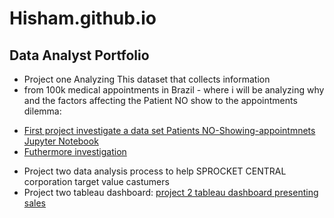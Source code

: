 # Hisham.github.io
## Data Analyst Portfolio
* Project one Analyzing This dataset that collects information
* from 100k medical appointments in Brazil - where i will be analyzing why and the factors affecting the Patient NO show to the appointments dilemma:
- [First project investigate a data set Patients NO-Showing-appointmnets Jupyter Notebook](http://localhost:8888/notebooks/Investigate_a_Dataset.ipynb)
- [Futhermore investigation ](http://localhost:8888/notebooks/further%20Investigation_a_Dataset.ipynb)
* Project two data analysis process to help SPROCKET CENTRAL corporation target value castumers
* Project two tableau dashboard:
[project 2 tableau dashboard presenting sales](https://public.tableau.com/views/DashprojectDataset/Drinko?:language=en-US&publish=yes&:display_count=n&:origin=viz_share_link)



